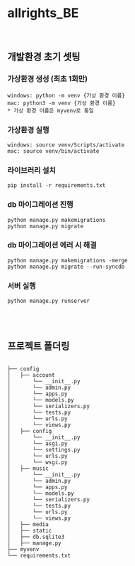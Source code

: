 # allrights_BE

<br>

## 개발환경 초기 셋팅
### 가상환경 생성 (최초 1회만)
    windows: python -m venv {가상 환경 이름}
    mac: python3 -m venv {가상 환경 이름}
    * 가상 환경 이름은 myvenv로 통일

### 가상환경 실행 
    windows: source venv/Scripts/activate
    mac: source venv/bin/activate


### 라이브러리 설치
    pip install -r requirements.txt

### db 마이그레이션 진행
    python manage.py makemigrations
    python manage.py migrate

### db 마이그레이션 에러 시 해결
    python manage.py makemigrations -merge
    python manage.py migrate --run-syncdb

### 서버 실행
    python manage.py runserver

<br>
<br>

## 프로젝트 폴더링

```

├── config
│   ├── account
│       └── __init__.py
│       └── admin.py
│       └── apps.py
│       └── models.py
│       └── serializers.py
│       └── tests.py
│       └── urls.py
│       └── views.py
│   ├── config
│       └── __init__.py
│       └── asgi.py
│       └── settings.py
│       └── urls.py
│       └── wsgi.py
│   ├── music
│       └── __init__.py
│       └── admin.py
│       └── apps.py
│       └── models.py
│       └── serializers.py
│       └── tests.py
│       └── urls.py
│       └── views.py
│   ├── media
│   ├── static
│   ├── db.sqlite3
│   ├── manage.py
├── myvenv
└── requirements.txt
```
